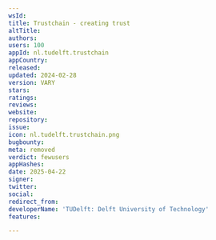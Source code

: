 ```yaml
---
wsId: 
title: Trustchain - creating trust
altTitle: 
authors: 
users: 100
appId: nl.tudelft.trustchain
appCountry: 
released: 
updated: 2024-02-28
version: VARY
stars: 
ratings: 
reviews: 
website: 
repository: 
issue: 
icon: nl.tudelft.trustchain.png
bugbounty: 
meta: removed
verdict: fewusers
appHashes: 
date: 2025-04-22
signer: 
twitter: 
social: 
redirect_from: 
developerName: 'TUDelft: Delft University of Technology'
features: 

---
```


